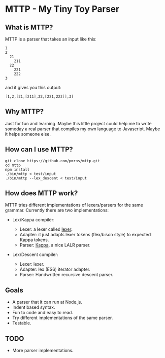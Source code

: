 # MTTP - My Tiny Toy Parser

## What is MTTP?
MTTP is a parser that takes an input like this:
```
1
2
  21
    211
  22
    221
    222
3
```
and it gives you this output:
```
[1,2,[21,[211],22,[221,222]],3]
```

## Why MTTP?
Just for fun and learning. Maybe this little project could help me to write someday a real parser that compiles my own language to Javascript. Maybe it helps someone else.

## How can I use MTTP?
```
git clone https://github.com/pmros/mttp.git
cd mttp
npm install
./bin/mttp < test/input
./bin/mttp --lex_descent < test/input
```

## How does MTTP work?
MTTP tries different implementations of lexers/parsers for the same grammar. Currently there are two implementations:

* Lex/Kappa compiler:
  - Lexer: a lexer called [lexer](https://github.com/aaditmshah/lexer).
  - Adapter: it just adapts lexer tokens (flex/bison style) to expected Kappa tokens.
  - Parser: [Kappa](https://github.com/Mictian/kappa), a nice LALR parser.

* Lex/Descent compiler:
  - Lexer: lexer.
  - Adapter: lex (ES6) iterator adapter.
  - Parser: Handwritten recursive descent parser.

## Goals
- A parser that it can run at Node.js.
- Indent based syntax.
- Fun to code and easy to read.
- Try different implementations of the same parser.
- Testable.

## TODO
- More parser implementations.
